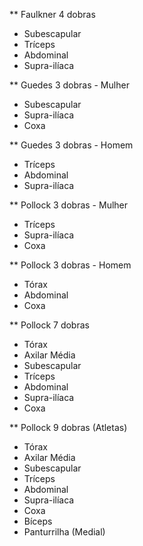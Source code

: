 ** Faulkner 4 dobras
- Subescapular
- Tríceps
- Abdominal
- Supra-ilíaca

** Guedes 3 dobras - Mulher
- Subescapular
- Supra-ilíaca
- Coxa

** Guedes 3 dobras - Homem
- Tríceps
- Abdominal
- Supra-ilíaca

** Pollock 3 dobras - Mulher
- Tríceps
- Supra-ilíaca
- Coxa

** Pollock 3 dobras - Homem
- Tórax
- Abdominal
- Coxa

** Pollock 7 dobras
- Tórax
- Axilar Média
- Subescapular
- Tríceps
- Abdominal
- Supra-ilíaca
- Coxa

** Pollock 9 dobras (Atletas)
- Tórax
- Axilar Média
- Subescapular
- Tríceps
- Abdominal
- Supra-ilíaca
- Coxa
- Bíceps
- Panturrilha (Medial)